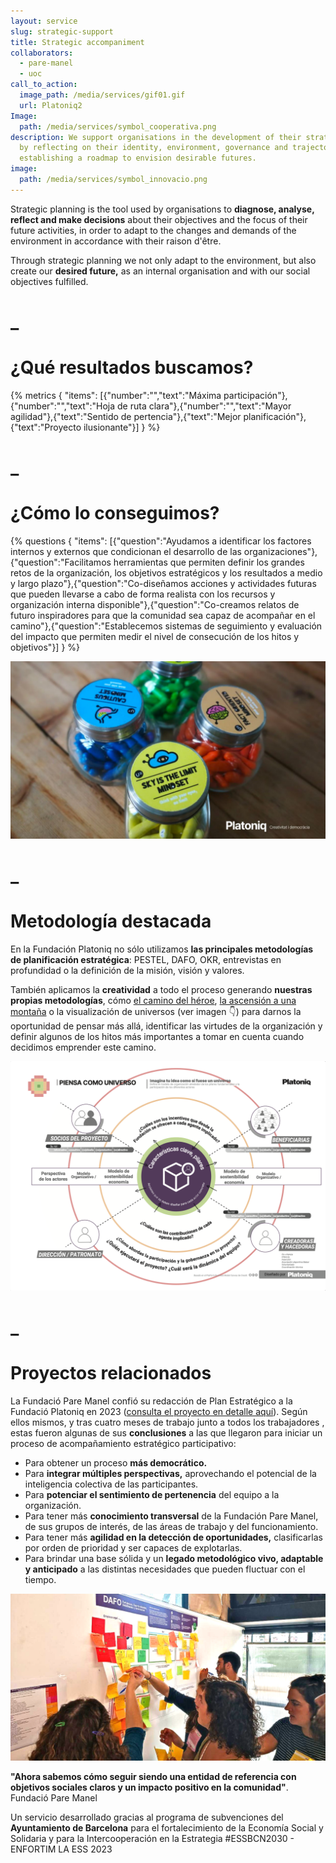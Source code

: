 ```yaml
---
layout: service
slug: strategic-support
title: Strategic accompaniment
collaborators:
  - pare-manel
  - uoc
call_to_action:
  image_path: /media/services/gif01.gif
  url: Platoniq2
Image:
  path: /media/services/symbol_cooperativa.png
description: We support organisations in the development of their strategic plan
  by reflecting on their identity, environment, governance and trajectory,
  establishing a roadmap to envision desirable futures.
image:
  path: /media/services/symbol_innovacio.png
---
```

Strategic planning is the tool used by organisations to **diagnose, analyse, reflect and make decisions** about their objectives and the focus of their future activities, in order to adapt to the changes and demands of the environment in accordance with their raison d'être.

Through strategic planning we not only adapt to the environment, but also create our **desired future,** as an internal organisation and with our social objectives fulfilled.

# _

# ¿Qué resultados buscamos?

{% metrics { "items": [{"number":"","text":"Máxima participación"},{"number":"","text":"Hoja de ruta clara"},{"number":"","text":"Mayor agilidad"},{"text":"Sentido de pertencia"},{"text":"Mejor planificación"},{"text":"Proyecto ilusionante"}] } %}

# _

# ¿Cómo lo conseguimos?

{% questions { "items": [{"question":"Ayudamos a identificar los factores internos y externos que condicionan el desarrollo de las organizaciones"},{"question":"Facilitamos herramientas que permiten definir los grandes retos de la organización, los objetivos estratégicos y los resultados a medio y largo plazo"},{"question":"Co-diseñamos acciones y actividades futuras que pueden llevarse a cabo de forma realista con los recursos y organización interna disponible"},{"question":"Co-creamos relatos de futuro inspiradores para que la comunidad sea capaz de acompañar en el camino"},{"question":"Establecemos sistemas de seguimiento y evaluación del impacto que permiten medir el nivel de consecución de los hitos y objetivos"}] } %}

![Sky is the limit](/media/photo_2024-07-31_15-47-45.jpg "Sky is the limit")

# _

# Metodología destacada

En la Fundación Platoniq no sólo utilizamos **las principales metodologías de planificación estratégica**: PESTEL, DAFO, OKR, entrevistas en profundidad o la definición de la misión, visión y valores.

También aplicamos la **creatividad** a todo el proceso generando **nuestras propias metodologías**, cómo [el camino del héroe](https://journal.platoniq.net/es/wilder-journal-2/rethink/plan-estrategico/), [la ascensión a una montaña](https://journal.platoniq.net/es/wilder-journal-2/rethink/strategic-planning/) o la visualización de universos (ver imagen 👇) para darnos la oportunidad de pensar más allá, identificar las virtudes de la organización y definir algunos de los hitos más importantes a tomar en cuenta cuando decidimos emprender este camino.

![Universo](/media/captura-de-pantalla-2024-08-06-a-las-12.13.43.png "Universo")

# _

# Proyectos relacionados

La Fundació Pare Manel confió su redacción de Plan Estratégico a la Fundació Platoniq en 2023 ([consulta el proyecto en detalle aquí](https://platoniq.net/es/projects/pare-manel-acompa%C3%B1amiento-estrat%C3%A9gico/)). Según ellos mismos, y tras cuatro meses de trabajo junto a todos los trabajadores , estas fueron algunas de sus **conclusiones** a las que llegaron para iniciar un proceso de acompañamiento estratégico participativo:

* Para obtener un proceso **más democrático.**
* Para **integrar múltiples perspectivas,** aprovechando el potencial de la inteligencia colectiva de las participantes.
* Para **potenciar el sentimiento de pertenencia** del equipo a la organización.
* Para tener más **conocimiento transversal** de la Fundación Pare Manel, de sus grupos de interés, de las áreas de trabajo y del funcionamiento.
* Para tener más **agilidad en la detección de oportunidades,** clasificarlas por orden de prioridad y ser capaces de explotarlas.
* Para brindar una base sólida y un **legado metodológico vivo, adaptable y anticipado** a las distintas necesidades que pueden fluctuar con el tiempo.

![El equipo de la Fundació Pare Manel](/media/captura-de-pantalla-2024-09-02-a-las-17.11.53.png "El equipo de la Fundació Pare Manel")

**"Ahora sabemos cómo seguir siendo una entidad de referencia con objetivos sociales claros y un impacto positivo en la comunidad"**. Fundació Pare Manel

Un servicio desarrollado gracias al programa de subvenciones del **Ayuntamiento de Barcelona** para el fortalecimiento de la Economía Social y Solidaria y para la Intercooperación en la Estrategia #ESSBCN2030 - ENFORTIM LA ESS 2023
